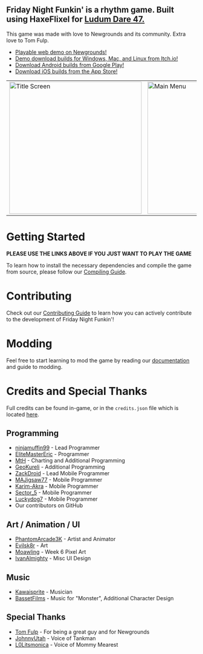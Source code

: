 

<h2>Friday Night Funkin' is a rhythm game. Built using HaxeFlixel for <a href="https://ldjam.com/events/ludum-dare/47">Ludum Dare 47.</a></h2>

This game was made with love to Newgrounds and its community. Extra love to Tom Fulp.

</div>

- [Playable web demo on Newgrounds!](https://www.newgrounds.com/portal/view/770371)
- [Demo download builds for Windows, Mac, and Linux from Itch.io!](https://ninja-muffin24.itch.io/funkin)
- [Download Android builds from Google Play!](https://play.google.com/store/apps/details?id=me.funkin.fnf)
- [Download iOS builds from the App Store!](https://apps.apple.com/app/id6740428530)

<div align='center'>
<table>
  <tr>
    <td><img src="https://fridaynightfunkin.wiki.gg/images/d/d7/Title_Card.gif" alt="Title Screen" width="350"/></td>
    <td><img src="https://fridaynightfunkin.wiki.gg/images/9/99/Menu.png" alt="Main Menu" width="350"/></td>
  </tr>
</table>
</div>

# Getting Started

**PLEASE USE THE LINKS ABOVE IF YOU JUST WANT TO PLAY THE GAME**

To learn how to install the necessary dependencies and compile the game from source, please follow our [Compiling Guide](/docs/COMPILING.md).

# Contributing

Check out our [Contributing Guide](/docs/CONTRIBUTING.md) to learn how you can actively contribute to the development of Friday Night Funkin'!

# Modding

Feel free to start learning to mod the game by reading our [documentation](https://funkincrew.github.io/funkin-modding-docs/) and guide to modding.

# Credits and Special Thanks

Full credits can be found in-game, or in the `credits.json` file which is located [here](https://github.com/FunkinCrew/funkin.assets/blob/main/exclude/data/credits.json).

## Programming
- [ninjamuffin99](https://twitter.com/ninja_muffin99) - Lead Programmer
- [EliteMasterEric](https://twitter.com/EliteMasterEric) - Programmer
- [MtH](https://twitter.com/emmnyaa) - Charting and Additional Programming
- [GeoKureli](https://twitter.com/Geokureli/) - Additional Programming
- [ZackDroid](https://x.com/ZackDroidCoder) - Lead Mobile Programmer
- [MAJigsaw77](https://github.com/MAJigsaw77) - Mobile Programmer
- [Karim-Akra](https://x.com/KarimAkra_0) - Mobile Programmer
- [Sector_5](https://github.com/sector-a) - Mobile Programmer
- [Luckydog7](https://github.com/luckydog7) - Mobile Programmer
- Our contributors on GitHub

## Art / Animation / UI
- [PhantomArcade3K](https://twitter.com/phantomarcade3k) - Artist and Animator
- [Evilsk8r](https://twitter.com/evilsk8r) - Art
- [Moawling](https://twitter.com/moawko) - Week 6 Pixel Art
- [IvanAlmighty](https://twitter.com/IvanA1mighty) - Misc UI Design

## Music
- [Kawaisprite](https://twitter.com/kawaisprite) - Musician
- [BassetFilms](https://twitter.com/Bassetfilms) - Music for "Monster", Additional Character Design

## Special Thanks
- [Tom Fulp](https://twitter.com/tomfulp) - For being a great guy and for Newgrounds
- [JohnnyUtah](https://twitter.com/JohnnyUtahNG/) - Voice of Tankman
- [L0Litsmonica](https://twitter.com/L0Litsmonica) - Voice of Mommy Mearest
